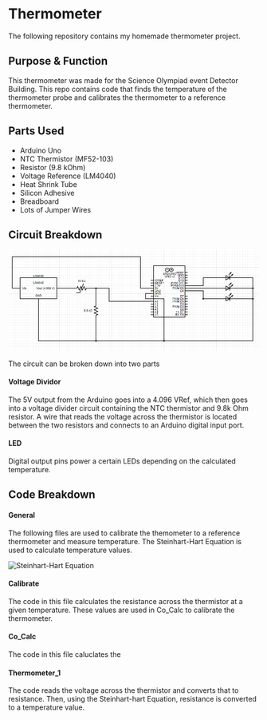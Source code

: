 # Thermometer

The following repository contains my homemade thermometer project.

## Purpose & Function

This thermometer was made for the Science Olympiad event Detector Building. This repo contains code that finds the temperature of the thermometer probe and calibrates the thermometer to a reference thermometer. 

## Parts Used

 - Arduino Uno
 - NTC Thermistor (MF52-103)
 - Resistor (9.8 kOhm)
 - Voltage Reference (LM4040)
 - Heat Shrink Tube
 - Silicon Adhesive
 - Breadboard
 - Lots of Jumper Wires
 
 ## Circuit Breakdown

![Circuit Diagram](circuitDiagram.png)

The circuit can be broken down into two parts

 #### Voltage Dividor
 
 The 5V output from the Arduino goes into a 4.096 VRef, which then goes into a voltage divider circuit containing the NTC thermistor and 9.8k Ohm resistor. A wire that reads the voltage across the thermistor is located between the two resistors and connects to an Arduino digital input port. 
  
 #### LED

 Digital output pins power a certain LEDs depending on the calculated temperature.
 
 ## Code Breakdown
 
 #### General
 
 The following files are used to calibrate the themometer to a reference thermometer and measure temperature. The Steinhart-Hart Equation is used to calculate temperature values. 
 
 ![Steinhart-Hart Equation](https://www.ametherm.com/wp-content/uploads/2017/07/Steinhart-and-Hart-Equations-2-4-300x171.jpg)
 
 #### Calibrate
 
 The code in this file calculates the resistance across the thermistor at a given temperature. These values are used in Co_Calc to calibrate the thermometer.
 
 #### Co_Calc
 
 The code in this file caluclates the 
 
 #### Thermometer_1
 
 The code reads the voltage across the thermistor and converts that to resistance. Then, using the Steinhart-hart Equation, resistance is converted to a temperature value.

